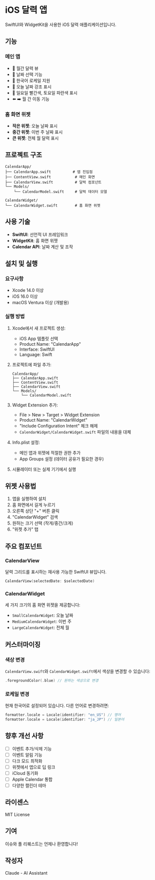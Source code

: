# iOS 달력 앱

SwiftUI와 WidgetKit을 사용한 iOS 달력 애플리케이션입니다.

## 기능

### 메인 앱
- 📅 월간 달력 뷰
- 📍 날짜 선택 기능
- 🎨 한국어 로케일 지원
- 🔵 오늘 날짜 강조 표시
- 🔴 일요일 빨간색, 토요일 파란색 표시
- ⬅️ ➡️ 월 간 이동 기능

### 홈 화면 위젯
- **작은 위젯**: 오늘 날짜 표시
- **중간 위젯**: 이번 주 날짜 표시
- **큰 위젯**: 전체 월 달력 표시

## 프로젝트 구조

```
CalendarApp/
├── CalendarApp.swift          # 앱 진입점
├── ContentView.swift           # 메인 화면
├── CalendarView.swift          # 달력 컴포넌트
└── Models/
    └── CalendarModel.swift     # 달력 데이터 모델

CalendarWidget/
└── CalendarWidget.swift        # 홈 화면 위젯
```

## 사용 기술

- **SwiftUI**: 선언적 UI 프레임워크
- **WidgetKit**: 홈 화면 위젯
- **Calendar API**: 날짜 계산 및 조작

## 설치 및 실행

### 요구사항
- Xcode 14.0 이상
- iOS 16.0 이상
- macOS Ventura 이상 (개발용)

### 실행 방법

1. Xcode에서 새 프로젝트 생성:
   - iOS App 템플릿 선택
   - Product Name: "CalendarApp"
   - Interface: SwiftUI
   - Language: Swift

2. 프로젝트에 파일 추가:
   ```
   CalendarApp/
   ├── CalendarApp.swift
   ├── ContentView.swift
   ├── CalendarView.swift
   └── Models/
       └── CalendarModel.swift
   ```

3. Widget Extension 추가:
   - File > New > Target > Widget Extension
   - Product Name: "CalendarWidget"
   - "Include Configuration Intent" 체크 해제
   - `CalendarWidget/CalendarWidget.swift` 파일의 내용을 대체

4. Info.plist 설정:
   - 메인 앱과 위젯에 적절한 권한 추가
   - App Groups 설정 (데이터 공유가 필요한 경우)

5. 시뮬레이터 또는 실제 기기에서 실행

## 위젯 사용법

1. 앱을 실행하여 설치
2. 홈 화면에서 길게 누르기
3. 오른쪽 상단 "+" 버튼 클릭
4. "CalendarWidget" 검색
5. 원하는 크기 선택 (작게/중간/크게)
6. "위젯 추가" 탭

## 주요 컴포넌트

### CalendarView
달력 그리드를 표시하는 재사용 가능한 SwiftUI 뷰입니다.

```swift
CalendarView(selectedDate: $selectedDate)
```

### CalendarWidget
세 가지 크기의 홈 화면 위젯을 제공합니다:
- `SmallCalendarWidget`: 오늘 날짜
- `MediumCalendarWidget`: 이번 주
- `LargeCalendarWidget`: 전체 월

## 커스터마이징

### 색상 변경
`CalendarView.swift`와 `CalendarWidget.swift`에서 색상을 변경할 수 있습니다:

```swift
.foregroundColor(.blue) // 원하는 색상으로 변경
```

### 로케일 변경
현재 한국어로 설정되어 있습니다. 다른 언어로 변경하려면:

```swift
formatter.locale = Locale(identifier: "en_US") // 영어
formatter.locale = Locale(identifier: "ja_JP") // 일본어
```

## 향후 개선 사항

- [ ] 이벤트 추가/삭제 기능
- [ ] 이벤트 알림 기능
- [ ] 다크 모드 최적화
- [ ] 위젯에서 앱으로 딥 링크
- [ ] iCloud 동기화
- [ ] Apple Calendar 통합
- [ ] 다양한 캘린더 테마

## 라이센스

MIT License

## 기여

이슈와 풀 리퀘스트는 언제나 환영합니다!

## 작성자

Claude - AI Assistant
